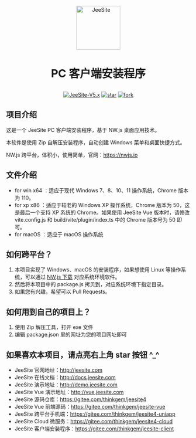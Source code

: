 
<p align="center">
 <img alt="JeeSite" src="https://jeesite.com/assets/images/logo.png" width="120" height="120" style="margin-bottom: 10px;">
</p>
<h3 align="center" style="margin:30px 0 30px;font-weight:bold;font-size:30px;">PC 客户端安装程序</h3>
<p align="center">
 <a href="https://jeesite.com/docs/upgrade/" target="__blank"><img alt="JeeSite-V5.x" src="https://img.shields.io/badge/JeeSite-V5.x-success.svg"></a>
 <a href="https://gitee.com/thinkgem/jeesite4/stargazers" target="__blank"><img alt="star" src="https://gitee.com/thinkgem/jeesite4/badge/star.svg?theme=dark"></a>
 <a href="https://gitee.com/thinkgem/jeesite4/members" target="__blank"><img alt="fork" src="https://gitee.com/thinkgem/jeesite4/badge/fork.svg?theme=dark"></a>
</p>

## 项目介绍

这是一个 JeeSite PC 客户端安装程序，基于 NW.js 桌面应用技术。

本软件是使用 Zip 自解压安装程序，自动创建 Windows 菜单和桌面快捷方式。

NW.js 跨平台，体积小，使用简单，官网：https://nwjs.io

## 文件介绍

* for win x64 ：适应于现代 Windows 7、8、10、11 操作系统，Chrome 版本为 110。
* for xp x86 ：适应于较老的 Windows XP 操作系统，Chrome 版本为 50，这是最后一个支持 XP 系统的 Chrome。如果使用 JeeSite Vue 版本时，请修改 vite.config.js 和 build/vite/plugin/index.ts 中的 Chrome 版本号为 50 即可。
* for macOS ：适应于 macOS 操作系统

## 如何跨平台？

1. 本项目实现了 Windows、macOS 的安装程序，如果想使用 Linux 等操作系统，可以通过 [NW.js 下载](https://nwjs.io/downloads/) 对应系统环境软件。
2. 然后将本项目中的 package.js 拷贝到，对应系统环境下指定目录。
3. 如果您有兴趣，希望可以 Pull Requests。

## 如何用到自己的项目上？

1. 使用 Zip 解压工具，打开 exe 文件
2. 编辑 package.json 里的网址为您的项目网址即可

## 如果喜欢本项目，请点亮右上角 star 按钮 ^_^

* JeeSite 官网地址：<http://jeesite.com>
* JeeSite 在线文档：<http://docs.jeesite.com>
* JeeSite 演示地址：<http://demo.jeesite.com>
* JeeSite Vue 演示地址：<http://vue.jeesite.com>
* JeeSite 源码仓库：<https://gitee.com/thinkgem/jeesite4>
* JeeSite Vue 前端源码：<https://gitee.com/thinkgem/jeesite-vue>
* JeeSite 跨平台手机端：<https://gitee.com/thinkgem/jeesite4-uniapp>
* JeeSite Cloud 微服务：<https://gitee.com/thinkgem/jeesite4-cloud>
* JeeSite 客户端安装程序：<https://gitee.com/thinkgem/jeesite-client>

